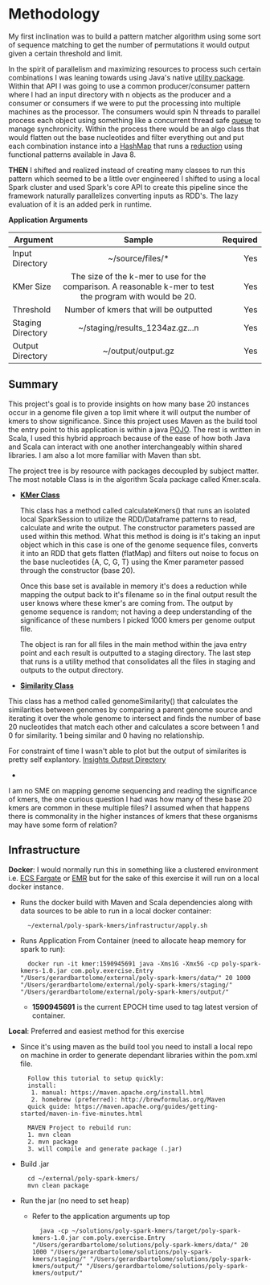 # Methodology 

My first inclination was to build a pattern matcher algorithm using some sort of sequence matching to get the number of permutations it would output given a certain threshold and limit. 

In the spirit of parallelism and maximizing resources to process such certain combinations I was leaning towards using Java's native [utility package](https://docs.oracle.com/javase/8/docs/api/java/util/package-summary.html). Within that API I was going to use a common producer/consumer pattern where I had an input directory with n objects as the producer and a consumer or consumers if we were to put the processing into multiple machines as the processor. The consumers would spin N threads to parallel process each object using something like a concurrent thread safe [queue](https://docs.oracle.com/javase/8/docs/api/java/util/concurrent/ConcurrentLinkedDeque.html) to manage synchronicity. Within the process there would be an algo class that would flatten out the base nucleotides and filter everything out and put each combination instance into a [HashMap](https://docs.oracle.com/javase/8/docs/api/java/util/HashMap.html) that runs a [reduction](https://docs.oracle.com/javase/tutorial/collections/streams/reduction.html) using functional patterns available in Java 8.

**THEN** I shifted and realized instead of creating many classes to run this pattern which seemed to be a little over engineered I shifted to using a local Spark cluster and used Spark's core API to create this pipeline since the framework naturally parallelizes converting inputs as RDD's. The lazy evaluation of it is an added perk in runtime.

**Application Arguments**

| Argument        | Sample           | Required  |
| ------------- |:-------------:| -----:|
| Input Directory | ~/source/files/* | Yes  |
| KMer Size | The size of the k-mer to use for the comparison. A reasonable k-mer to test the program with would be 20. | Yes  |
| Threshold | Number of kmers that will be outputted| Yes  |
| Staging Directory | ~/staging/results_1234az.gz...n | Yes  |
| Output Directory | ~/output/output.gz | Yes  |


Summary
- 
This project's goal is to provide insights on how many base 20 instances occur in a genome file given a top limit where it will output the number of kmers to show significance. Since this project uses Maven as the build tool the entry point to this application is within a java [POJO](https://github.com/polyglotDataNerd/poly-spark-kmers/blob/master/src/main/java/com/poly/exercise/Entry.java). The rest is written in Scala, I used this hybrid approach because of the ease of how both Java and Scala can interact with one another interchangeably within shared libraries. I am also a lot more familiar with Maven than sbt. 

The project tree is by resource with packages decoupled by subject matter. The most notable Class is in the algorithm Scala package called Kmer.scala.

   - [**KMer Class**](https://github.com/polyglotDataNerd/poly-spark-kmers/blob/master/src/main/scala/com/poly/spark/algorithm/Kmer.scala)
       
       This class has a method called calculateKmers() that runs an isolated local SparkSession to utilize the RDD/Dataframe patterns to read, calculate and write the output. The constructor parameters passed are used within this method. What this method is doing is it's taking an input object which in this case is one of the genome sequence files, converts it into an RDD that gets flatten (flatMap) and filters out noise to focus on the base nucleotides {A, C, G, T} using the Kmer parameter passed through the constructor (base 20).  
       
       Once this base set is available in memory it's does a reduction while mapping the output back to it's filename so in the final output result the user knows where these kmer's are coming from. The output by genome sequence is random; not having a deep understanding of the significance of these numbers I picked 1000 kmers per genome output file. 
       
       The object is ran for all files in the main method within the java entry point and each result is outputted to a staging directory. The last step that runs is a utility method that consolidates all the files in staging and outputs to the output directory. 
         
   - [**Similarity Class**](https://github.com/polyglotDataNerd/poly-spark-kmers/blob/master/src/main/scala/com/poly/spark/algorithm/Similarity.scala)
   
   This class has a method called genomeSimilarity() that calculates the similarities between genomes by comparing a parent genome source and iterating it over the whole genome to intersect and finds the number of base 20 nucleotides that match each other and calculates a score between 1 and 0 for similarity. 1 being similar and 0 having no relationship.  
   
   For constraint of time I wasn't able to plot but the output of similarites is pretty self explantory. [Insights Output Directory](https://github.com/polyglotDataNerd/poly-spark-kmers/blob/master/insights)
        
-   

I am no SME on mapping genome sequencing and reading the significance of kmers, the one curious question I had was how many of these base 20 kmers are common in these multiple files? I assumed when that happens there is commonality in the higher instances of kmers that these organisms may have some form of relation?

      
Infrastructure
- 

**Docker**: I would normally run this in something like a clustered environment i.e. [ECS Fargate](https://aws.amazon.com/fargate/) or [EMR](https://aws.amazon.com/emr/?whats-new-cards.sort-by=item.additionalFields.postDateTime&whats-new-cards.sort-order=desc) but for the sake of this exercise it will run on a local docker instance.

* Runs the docker build with Maven and Scala dependencies along with data sources to be able to run in a local docker container:
        
        ~/external/poly-spark-kmers/infrastructur/apply.sh

* Runs Application From Container (need to allocate heap memory for spark to run):

        docker run -it kmer:1590945691 java -Xms1G -Xmx5G -cp poly-spark-kmers-1.0.jar com.poly.exercise.Entry "/Users/gerardbartolome/external/poly-spark-kmers/data/" 20 1000 "/Users/gerardbartolome/external/poly-spark-kmers/staging/" "/Users/gerardbartolome/external/poly-spark-kmers/output/"

    - **1590945691** is the current EPOCH time used to tag latest version of container. 

**Local**: Preferred and easiest method for this exercise

* Since it's using maven as the build tool you need to install a local repo on machine in order
to generate dependant libraries within the pom.xml file. 

        Follow this tutorial to setup quickly:
        install: 
         1. manual: https://maven.apache.org/install.html
         2. homebrew (preferred): http://brewformulas.org/Maven
        quick guide: https://maven.apache.org/guides/getting-started/maven-in-five-minutes.html

        MAVEN Project to rebuild run:
        1. mvn clean
        2. mvn package
        3. will compile and generate package (.jar) 

* Build .jar
        
        cd ~/external/poly-spark-kmers/
        mvn clean package

* Run the jar (no need to set heap)

    - Refer to the application arguments up top
    
            java -cp ~/solutions/poly-spark-kmers/target/poly-spark-kmers-1.0.jar com.poly.exercise.Entry "/Users/gerardbartolome/solutions/poly-spark-kmers/data/" 20 1000 "/Users/gerardbartolome/solutions/poly-spark-kmers/staging/" "/Users/gerardbartolome/solutions/poly-spark-kmers/output/" "/Users/gerardbartolome/solutions/poly-spark-kmers/output/"
